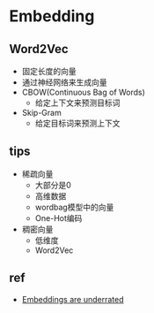# Embedding


## Word2Vec
+ 固定长度的向量
+ 通过神经网络来生成向量
+ CBOW(Continuous Bag of Words)
    + 给定上下文来预测目标词
+ Skip-Gram
    + 给定目标词来预测上下文

## tips
+ 稀疏向量
    + 大部分是0
    + 高维数据
    + wordbag模型中的向量
    + One-Hot编码
+ 稠密向量
    + 低维度
    + Word2Vec

## ref
+ [Embeddings are underrated](https://technicalwriting.dev/data/embeddings.html)